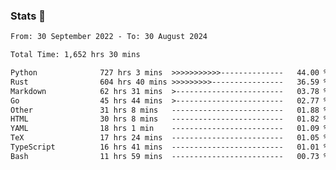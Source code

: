 ### Stats 👋
<!--START_SECTION:waka-->

```txt
From: 30 September 2022 - To: 30 August 2024

Total Time: 1,652 hrs 30 mins

Python              727 hrs 3 mins  >>>>>>>>>>>--------------   44.00 %
Rust                604 hrs 40 mins >>>>>>>>>----------------   36.59 %
Markdown            62 hrs 31 mins  >------------------------   03.78 %
Go                  45 hrs 44 mins  >------------------------   02.77 %
Other               31 hrs 8 mins   -------------------------   01.88 %
HTML                30 hrs 8 mins   -------------------------   01.82 %
YAML                18 hrs 1 min    -------------------------   01.09 %
TeX                 17 hrs 24 mins  -------------------------   01.05 %
TypeScript          16 hrs 41 mins  -------------------------   01.01 %
Bash                11 hrs 59 mins  -------------------------   00.73 %
```

<!--END_SECTION:waka-->

<!--
**buhaytza2005/buhaytza2005** is a ✨ _special_ ✨ repository because its `README.md` (this file) appears on your GitHub profile.

Here are some ideas to get you started:

- 🔭 I’m currently working on ...
- 🌱 I’m currently learning ...
- 👯 I’m looking to collaborate on ...
- 🤔 I’m looking for help with ...
- 💬 Ask me about ...
- 📫 How to reach me: ...
- 😄 Pronouns: ...
- ⚡ Fun fact: ...
-->


